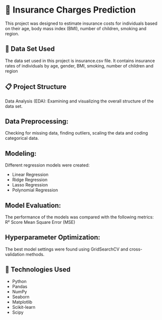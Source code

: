 # 📁 Insurance Charges Prediction
This project was designed to estimate insurance costs for individuals based on their age, body mass index (BMI), number of children, smoking and region.

## 📄 Data Set Used
The data set used in this project is insurance.csv file.
It contains insurance rates of individuals by age, gender, BMI, smoking, number of children and region

## 📋 Project Structure
Data Analysis (EDA):
Examining and visualizing the overall structure of the data set.

## Data Preprocessing:
Checking for missing data, finding outliers, scaling the data and coding categorical data.

## Modeling:
Different regression models were created:
* Linear Regression
* Ridge Regression
* Lasso Regression
* Polynomial Regression

## Model Evaluation:
The performance of the models was compared with the following metrics:
R² Score
Mean Square Error (MSE)

## Hyperparameter Optimization:
The best model settings were found using GridSearchCV and cross-validation methods.

## 🔧 Technologies Used
* Python 
* Pandas
* NumPy
* Seaborn
* Matplotlib
* Scikit-learn
* Scipy


  
